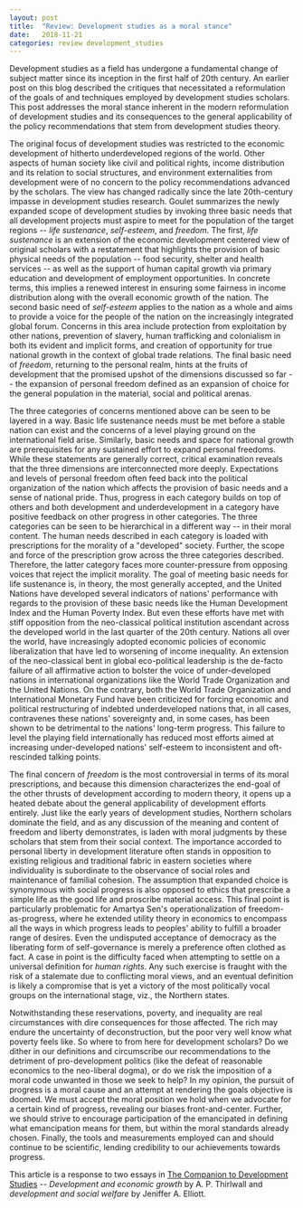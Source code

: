 ```yaml
---
layout: post
title:  "Review: Development studies as a moral stance"
date:   2018-11-21
categories: review development_studies
---
```


Development studies as a field has undergone a fundamental change of subject matter since its inception in the first half of 20th century. An earlier
post on this blog described the critiques that necessitated a reformulation of the goals of and techniques employed by development studies scholars.
This post addresses the moral stance inherent in the modern reformulation of development studies and its consequences to the general applicability of
the policy recommendations that stem from development studies theory.

The original focus of development studies was restricted to the economic development of hitherto underdeveloped regions of the world. Other aspects of
human society like civil and political rights, income distribution and its relation to social structures, and environment externalities from
development were of no concern to the policy recommendations advanced by the scholars. The view has changed radically since the late 20th-century
impasse in development studies research. Goulet summarizes the newly expanded scope of development studies by invoking three basic needs that all
development projects must aspire to meet for the population of the target regions -- _life sustenance_, _self-esteem_, and _freedom_. The first, _life
sustenance_ is an extension of the economic development centered view of original scholars with a restatement that highlights the provision of basic
physical needs of the population -- food security, shelter and health services -- as well as the support of human capital growth via primary education
and development of employment opportunities. In concrete terms, this implies a renewed interest in ensuring some fairness in income distribution along
with the overall economic growth of the nation. The second basic need of _self-esteem_ applies to the nation as a whole and aims to provide a voice
for the people of the nation on the increasingly integrated global forum. Concerns in this area include protection from exploitation by other nations,
prevention of slavery, human trafficking and colonialism in both its evident and implicit forms, and creation of opportunity for true national growth
in the context of global trade relations. The final basic need of _freedom_, returning to the personal realm, hints at the fruits of development that
the promised upshot of the dimensions discussed so far -- the expansion of personal freedom defined as an expansion of choice for the general
population in the material, social and political arenas.

The three categories of concerns mentioned above can be seen to be layered in a way. Basic life sustenance needs must be met before a stable nation
can exist and the concerns of a level playing ground on the international field arise. Similarly, basic needs and space for national growth are
prerequisites for any sustained effort to expand personal freedoms. While these statements are generally correct, critical examination reveals that
the three dimensions are interconnected more deeply.  Expectations and levels of personal freedom often feed back into the political organization of
the nation which affects the provision of basic needs and a sense of national pride. Thus, progress in each category builds on top of others and both
development and underdevelopment in a category have positive feedback on other progress in other categories.
The three categories can be seen to be hierarchical in a different way -- in their moral content. The human needs described in each category is loaded
with prescriptions for the morality of a "developed" society. Further, the scope and force of the prescription grow across the three categories
described.  Therefore, the latter category faces more counter-pressure from opposing voices that reject the implicit morality. The goal of meeting
basic needs for life sustenance is, in theory, the most generally accepted, and the United Nations have developed several indicators of nations'
performance with regards to the provision of these basic needs like the Human Development Index and the Human Poverty Index. But even these efforts
have met with stiff opposition from the neo-classical political institution ascendant across the developed world in the last quarter of the 20th
century. Nations all over the world, have increasingly adopted economic policies of economic liberalization that have led to worsening of income
inequality. An extension of the neo-classical bent in global eco-political leadership is the de-facto failure of all affirmative action to bolster the
voice of under-developed nations in international organizations like the World Trade Organization and the United Nations. On the contrary, both the
World Trade Organization and International Monetary Fund have been criticized for forcing economic and political restructuring of indebted
underdeveloped nations that, in all cases, contravenes these nations' sovereignty and, in some cases, has been shown to be detrimental to the nations'
long-term progress. This failure to level the playing field internationally has reduced most efforts aimed at increasing under-developed nations'
self-esteem to inconsistent and oft-rescinded talking points.

The final concern of _freedom_ is the most controversial in terms of its moral prescriptions, and because this dimension characterizes the end-goal of
the other thrusts of development according to modern theory, it opens up a heated debate about the general applicability of development efforts
entirely. Just like the early years of development studies, Northern scholars dominate the field, and as any discussion of the meaning and content of
freedom and liberty demonstrates, is laden with moral judgments by these scholars that stem from their social context. The importance accorded to
personal liberty in development literature often stands in opposition to existing religious and traditional fabric in eastern societies where
individuality is subordinate to the observance of social roles and maintenance of familial cohesion. The assumption that expanded choice is synonymous
with social progress is also opposed to ethics that prescribe a simple life as the good life and proscribe material access. This final point is
particularly problematic for Amartya Sen's operationalization of freedom-as-progress, where he extended utility theory in economics to encompass all
the ways in which progress leads to peoples' ability to fulfill a broader range of desires. Even the undisputed acceptance of democracy as the
liberating form of self-governance is merely a preference often clothed as fact. A case in point is the difficulty faced when attempting to settle on
a universal definition for _human rights_. Any such exercise is fraught with the risk of a stalemate due to conflicting moral views, and an eventual
definition is likely a compromise that is yet a victory of the most politically vocal groups on the international stage, viz., the Northern states.

Notwithstanding these reservations, poverty, and inequality are real circumstances with dire consequences for those affected. The rich may endure the
uncertainty of deconstruction, but the poor very well know what poverty feels like. So where to from here for development scholars? Do we dither in
our definitions and circumscribe our recommendations to the detriment of pro-development politics (like the defeat of reasonable economics to the
neo-liberal dogma), or do we risk the imposition of a moral code unwanted in those we seek to help? In my opinion, the pursuit of progress is a moral
cause and an attempt at rendering the goals objective is doomed. We must accept the moral position we hold when we advocate for a certain kind of
progress, revealing our biases front-and-center. Further, we should strive to encourage participation of the emancipated in defining what emancipation
means for them, but within the moral standards already chosen. Finally, the tools and measurements employed can and should continue to be scientific,
lending credibility to our achievements towards progress.

This article is a response to two essays in [The Companion to Development Studies][development-textbook] -- _Development and economic growth_ by A. P.
Thirlwall and _development and social welfare_ by Jeniffer A. Elliott.


[development-textbook]: http://www.worldcat.org/title/companion-to-development-studies/oclc/85828973?page=citation
